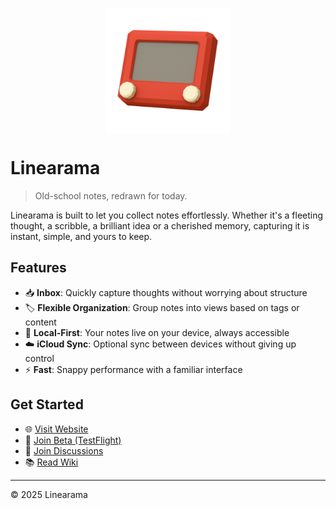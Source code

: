 <p align="center">
  <img src="assets/logo.png" width="200" align="center"/>
</p>

# Linearama

> Old-school notes, redrawn for today.

Linearama is built to let you collect notes effortlessly. Whether it's a fleeting thought, a scribble, a brilliant idea or a cherished memory, capturing it is instant, simple, and yours to keep.

## Features

- 📥 **Inbox**: Quickly capture thoughts without worrying about structure
- 🏷️ **Flexible Organization**: Group notes into views based on tags or content
- 📱 **Local-First**: Your notes live on your device, always accessible
- ☁️ **iCloud Sync**: Optional sync between devices without giving up control
- ⚡ **Fast**: Snappy performance with a familiar interface

## Get Started

- 🌐 [Visit Website](https://linearama.app)
- 📱 [Join Beta (TestFlight)](https://testflight.apple.com/join/KSsARdDa)
- 💬 [Join Discussions](https://github.com/linearama/linearama/discussions)
- 📚 [Read Wiki](https://github.com/linearama/linearama/wiki)

---

© 2025 Linearama
